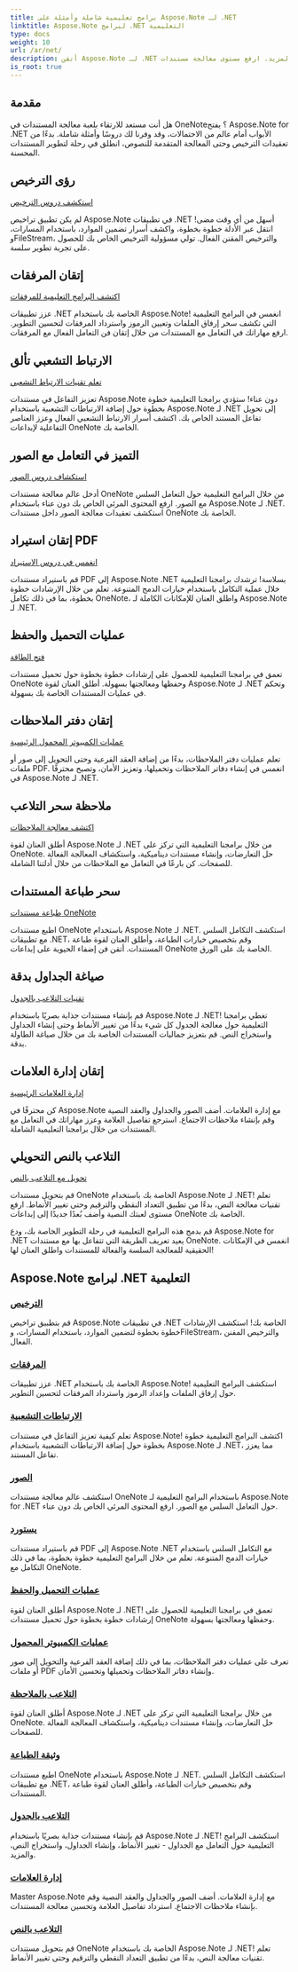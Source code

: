 ```yaml
---
title: برامج تعليمية شاملة وأمثلة على Aspose.Note لـ .NET
linktitle: Aspose.Note لبرامج .NET التعليمية
type: docs
weight: 10
url: /ar/net/
description: أتقن Aspose.Note لـ .NET مع دروس تعليمية شاملة! انغمس في المرفقات والارتباطات التشعبية والصور والمزيد. ارفع مستوى معالجة مستندات OneNote لديك.
is_root: true
---
```

## مقدمة

هل أنت مستعد للارتقاء بلعبة معالجة المستندات في OneNote؟ يفتح Aspose.Note for .NET الأبواب أمام عالم من الاحتمالات، وقد وفرنا لك دروسًا وأمثلة شاملة. بدءًا من تعقيدات الترخيص وحتى المعالجة المتقدمة للنصوص، انطلق في رحلة لتطوير المستندات المحسنة.

## رؤى الترخيص 
[استكشف دروس الترخيص](./licensing/)

لم يكن تطبيق تراخيص Aspose.Note في تطبيقات .NET أسهل من أي وقت مضى! انتقل عبر الأدلة خطوة بخطوة، واكشف أسرار تضمين الموارد، باستخدام المسارات، وFileStream، والترخيص المقنن الفعال. تولي مسؤولية الترخيص الخاص بك للحصول على تجربة تطوير سلسة.

## إتقان المرفقات 
[اكتشف البرامج التعليمية للمرفقات](./attachments/)

عزز تطبيقات .NET الخاصة بك باستخدام Aspose.Note! انغمس في البرامج التعليمية التي تكشف سحر إرفاق الملفات وتعيين الرموز واسترداد المرفقات لتحسين التطوير. ارفع مهاراتك في التعامل مع المستندات من خلال إتقان فن التعامل الفعال مع المرفقات.

## الارتباط التشعبي تألق 
[تعلم تقنيات الارتباط التشعبي](./hyperlinks/)

تعزيز التفاعل في مستندات Aspose.Note دون عناء! ستؤدي برامجنا التعليمية خطوة بخطوة حول إضافة الارتباطات التشعبية باستخدام Aspose.Note لـ .NET إلى تحويل تفاعل المستند الخاص بك. اكتشف أسرار الارتباط التشعبي الفعال وعزز العناصر التفاعلية لإبداعات OneNote الخاصة بك.

## التميز في التعامل مع الصور 
[استكشاف دروس الصور](./images/)

أدخل عالم معالجة مستندات OneNote من خلال البرامج التعليمية حول التعامل السلس مع الصور. ارفع المحتوى المرئي الخاص بك دون عناء باستخدام Aspose.Note لـ .NET. استكشف تعقيدات معالجة الصور داخل مستندات OneNote الخاصة بك.

## إتقان استيراد PDF 
[انغمس في دروس الاستيراد](./import/)

قم باستيراد مستندات PDF إلى Aspose.Note .NET بسلاسة! ترشدك برامجنا التعليمية خلال عملية التكامل باستخدام خيارات الدمج المتنوعة. تعلم من خلال الإرشادات خطوة بخطوة، بما في ذلك تكامل OneNote، واطلق العنان للإمكانات الكاملة لـ Aspose.Note لـ .NET.

## عمليات التحميل والحفظ 
[فتح الطاقة](./loading-and-saving-operations/)

تعمق في برامجنا التعليمية للحصول على إرشادات خطوة بخطوة حول تحميل مستندات OneNote وحفظها ومعالجتها بسهولة. أطلق العنان لقوة Aspose.Note لـ .NET وتحكم في عمليات المستندات الخاصة بك بسهولة.

## إتقان دفتر الملاحظات 
[عمليات الكمبيوتر المحمول الرئيسية](./notebook-operations/)

تعلم عمليات دفتر الملاحظات، بدءًا من إضافة العقد الفرعية وحتى التحويل إلى صور أو ملفات PDF. انغمس في إنشاء دفاتر الملاحظات وتحميلها، وتعزيز الأمان، وتصبح محترفًا في Aspose.Note لـ .NET.

## ملاحظة سحر التلاعب 
[اكتشف معالجة الملاحظات](./note-manipulation/)

أطلق العنان لقوة Aspose.Note لـ .NET من خلال برامجنا التعليمية التي تركز على OneNote. حل التعارضات، وإنشاء مستندات ديناميكية، واستكشاف المعالجة الفعالة للصفحات. كن بارعًا في التعامل مع الملاحظات من خلال أدلتنا الشاملة.

## سحر طباعة المستندات 
[طباعة مستندات OneNote](./printing-document/)

اطبع مستندات OneNote باستخدام Aspose.Note لـ .NET. استكشف التكامل السلس مع تطبيقات .NET، وقم بتخصيص خيارات الطباعة، وأطلق العنان لقوة طباعة المستندات. أتقن فن إضفاء الحيوية على إبداعات OneNote الخاصة بك على الورق.

## صياغة الجداول بدقة 
[تقنيات التلاعب بالجدول](./table-manipulation/)

قم بإنشاء مستندات جذابة بصريًا باستخدام Aspose.Note لـ .NET! تغطي برامجنا التعليمية حول معالجة الجدول كل شيء بدءًا من تغيير الأنماط وحتى إنشاء الجداول واستخراج النص. قم بتعزيز جماليات المستندات الخاصة بك من خلال صياغة الطاولة بدقة.

## إتقان إدارة العلامات 
[إدارة العلامات الرئيسية](./tag-management/)

كن محترفًا في Aspose.Note مع إدارة العلامات. أضف الصور والجداول والعقد النصية وقم بإنشاء ملاحظات الاجتماع. استرجع تفاصيل العلامة وعزز مهاراتك في التعامل مع المستندات من خلال برامجنا التعليمية الشاملة.

## التلاعب بالنص التحويلي 
[تحويل مع التلاعب بالنص](./text-manipulation/)

قم بتحويل مستندات OneNote الخاصة بك باستخدام Aspose.Note لـ .NET! تعلم تقنيات معالجة النص، بدءًا من تطبيق التعداد النقطي والترقيم وحتى تغيير الأنماط. ارفع مستوى لعبتك النصية وأضف بُعدًا جديدًا إلى إبداعات OneNote الخاصة بك.

قم بدمج هذه البرامج التعليمية في رحلة التطوير الخاصة بك، ودع Aspose.Note for .NET يعيد تعريف الطريقة التي تتفاعل بها مع مستندات OneNote. انغمس في الإمكانات الحقيقية للمعالجة السلسة والفعالة للمستندات واطلق العنان لها!
## Aspose.Note لبرامج .NET التعليمية 
### [الترخيص](./licensing/)
قم بتطبيق تراخيص Aspose.Note في تطبيقات .NET الخاصة بك! استكشف الإرشادات خطوة بخطوة لتضمين الموارد، باستخدام المسارات، وFileStream، والترخيص المقنن الفعال.
### [المرفقات](./attachments/)
عزز تطبيقات .NET الخاصة بك باستخدام Aspose.Note! استكشف البرامج التعليمية حول إرفاق الملفات وإعداد الرموز واسترداد المرفقات لتحسين التطوير.
### [الارتباطات التشعبية](./hyperlinks/)
تعلم كيفية تعزيز التفاعل في مستندات Aspose.Note! اكتشف البرامج التعليمية خطوة بخطوة حول إضافة الارتباطات التشعبية باستخدام Aspose.Note لـ .NET، مما يعزز تفاعل المستند.
### [الصور](./images/)
استكشف عالم معالجة مستندات OneNote باستخدام البرامج التعليمية لـ Aspose.Note for .NET حول التعامل السلس مع الصور. ارفع المحتوى المرئي الخاص بك دون عناء.
### [يستورد](./import/)
قم باستيراد مستندات PDF إلى Aspose.Note .NET مع التكامل السلس باستخدام خيارات الدمج المتنوعة. تعلم من خلال البرامج التعليمية خطوة بخطوة، بما في ذلك التكامل مع OneNote.
### [عمليات التحميل والحفظ](./loading-and-saving-operations/)
أطلق العنان لقوة Aspose.Note لـ .NET! تعمق في برامجنا التعليمية للحصول على إرشادات خطوة بخطوة حول تحميل مستندات OneNote وحفظها ومعالجتها بسهولة.
### [عمليات الكمبيوتر المحمول](./notebook-operations/)
تعرف على عمليات دفتر الملاحظات، بما في ذلك إضافة العقد الفرعية والتحويل إلى صور أو ملفات PDF وإنشاء دفاتر الملاحظات وتحميلها وتحسين الأمان. 
### [التلاعب بالملاحظة](./note-manipulation/)
أطلق العنان لقوة Aspose.Note لـ .NET من خلال برامجنا التعليمية التي تركز على OneNote. حل التعارضات، وإنشاء مستندات ديناميكية، واستكشاف المعالجة الفعالة للصفحات.
### [وثيقة الطباعة](./printing-document/)
اطبع مستندات OneNote باستخدام Aspose.Note لـ .NET. استكشف التكامل السلس مع تطبيقات .NET، وقم بتخصيص خيارات الطباعة، وأطلق العنان لقوة طباعة المستندات.
### [التلاعب بالجدول](./table-manipulation/)
قم بإنشاء مستندات جذابة بصريًا باستخدام Aspose.Note لـ .NET! استكشف البرامج التعليمية حول التعامل مع الجداول - تغيير الأنماط، وإنشاء الجداول، واستخراج النص، والمزيد.
### [إدارة العلامات](./tag-management/)
Master Aspose.Note مع إدارة العلامات. أضف الصور والجداول والعقد النصية وقم بإنشاء ملاحظات الاجتماع. استرداد تفاصيل العلامة وتحسين معالجة المستندات.
### [التلاعب بالنص](./text-manipulation/)
قم بتحويل مستندات OneNote الخاصة بك باستخدام Aspose.Note لـ .NET! تعلم تقنيات معالجة النص، بدءًا من تطبيق التعداد النقطي والترقيم وحتى تغيير الأنماط.